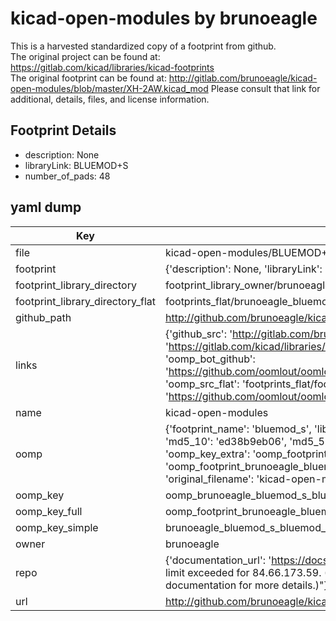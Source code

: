 # kicad-open-modules by brunoeagle  
This is a harvested standardized copy of a footprint from github.  
The original project can be found at:  
https://gitlab.com/kicad/libraries/kicad-footprints  
The original footprint can be found at:
http://gitlab.com/brunoeagle/kicad-open-modules/blob/master/XH-2AW.kicad_mod
Please consult that link for additional, details, files, and license information.  
## Footprint Details
* description: None  
* libraryLink: BLUEMOD+S  
* number_of_pads: 48  
## yaml dump  
| Key | Value |  
| --- | --- |  
| file | kicad-open-modules/BLUEMOD+S.kicad_mod |  
| footprint | {'description': None, 'libraryLink': 'BLUEMOD+S', 'number_of_pads': 48} |  
| footprint_library_directory | footprint_library_owner/brunoeagle_kicad-open-modules |  
| footprint_library_directory_flat | footprints_flat/brunoeagle_bluemod_s_bluemod_s/working |  
| github_path | http://github.com/brunoeagle/kicad-open-modules/blob/master/BLUEMOD+S.kicad_mod |  
| links | {'github_src': 'http://gitlab.com/brunoeagle/kicad-open-modules/blob/master/XH-2AW.kicad_mod', 'github_src_repo': 'https://gitlab.com/kicad/libraries/kicad-footprints', 'oomp_bot': 'footprints/brunoeagle_bluemod_s_bluemod_s/working', 'oomp_bot_github': 'https://github.com/oomlout/oomlout_oomp_footprint_bot/tree/main/footprints/brunoeagle_bluemod_s_bluemod_s/working', 'oomp_src_flat': 'footprints_flat/footprints_flat/brunoeagle_bluemod_s_bluemod_s/working', 'oomp_src_flat_github': 'https://github.com/oomlout/oomlout_oomp_footprint_src/tree/main/footprints_flat/brunoeagle_bluemod_s_bluemod_s/working'} |  
| name | kicad-open-modules |  
| oomp | {'footprint_name': 'bluemod_s', 'library_name': 'bluemod_s_kicad_mod', 'md5': 'ed38b9eb0658c9f31444c6a3349e567c', 'md5_10': 'ed38b9eb06', 'md5_5': 'ed38b', 'md5_6': 'ed38b9', 'oomp_key': 'oomp_brunoeagle_bluemod_s_bluemod_s', 'oomp_key_extra': 'oomp_footprint_brunoeagle_bluemod_s_bluemod_s', 'oomp_key_full': 'oomp_footprint_brunoeagle_bluemod_s_bluemod_s_ed38b9', 'oomp_key_simple': 'brunoeagle_bluemod_s_bluemod_s', 'original_filename': 'kicad-open-modules/BLUEMOD+S.kicad_mod', 'owner_name': 'brunoeagle'} |  
| oomp_key | oomp_brunoeagle_bluemod_s_bluemod_s |  
| oomp_key_full | oomp_footprint_brunoeagle_bluemod_s_bluemod_s |  
| oomp_key_simple | brunoeagle_bluemod_s_bluemod_s |  
| owner | brunoeagle |  
| repo | {'documentation_url': 'https://docs.github.com/rest/overview/resources-in-the-rest-api#rate-limiting', 'message': "API rate limit exceeded for 84.66.173.59. (But here's the good news: Authenticated requests get a higher rate limit. Check out the documentation for more details.)"} |  
| url | http://github.com/brunoeagle/kicad-open-modules |  

